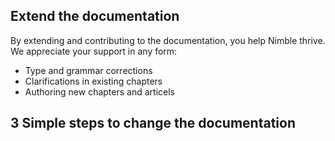 ## Extend the documentation
By extending and contributing to the documentation, you help Nimble thrive. We appreciate your support in any form:

* Type and grammar corrections
* Clarifications in existing chapters
* Authoring new chapters and articels

## 3 Simple steps to change the documentation

